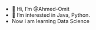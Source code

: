 - 👋 Hi, I’m @Ahmed-Omit
- 👀 I’m interested in Java, Python.
- Now i am learning Data Science





<!---
Ahmed-Omit/Ahmed-Omit is a ✨ special ✨ repository because its `README.md` (this file) appears on your GitHub profile.
You can click the Preview link to take a look at your changes.
--->
